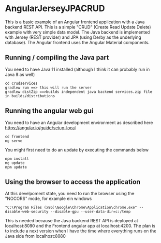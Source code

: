 # AngularJerseyJPACRUD
This is a basic example of an Angular frontend application with a Java backend REST API.
This is a simple "CRUD" (Create Read Update Delete) example with very simple data model. 
The Java backend is implemented with Jersey (REST provider) and JPA (using Derby as the underlying database).
The Angular frontend uses the Angular Material components.

## Running / compiling the Java part
You need to have Java 11 installed (although I think it can probably run in Java 8 as well)
```
cd crudservices
gradlew run ==> this will run the server
gradlew distZip ==>builds independent java backend services.zip file in builds/distributions 
```

## Running the angular web gui 
You need to have an Angular development environment as described here
https://angular.io/guide/setup-local
```
cd frontend
ng serve
```
You might first need to do an update by executing the commands below
```
npm install
ng update
npm update
```
## Using the browser to access the application
At this develpoment state, 
you need to run the browser using the "NOCORS" mode, for example ein windows
```
"C:\Program Files (x86)\Google\Chrome\Application\chrome.exe" --disable-web-security --disable-gpu --user-data-dir=c:/temp
```
This is needed because the Java backend REST API is deployed at localhost:8080 and the Frontend angular app at localhost:4200.
The plan is to include a next version when I have the time where everything runs on the Java side from localhost:8080
